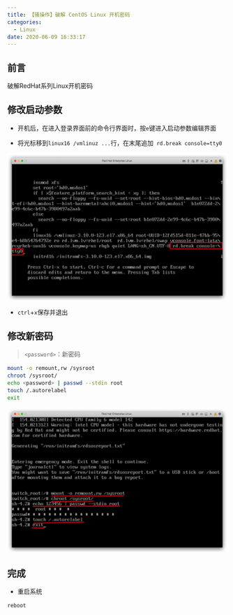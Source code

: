 ```yaml
---
title: 【骚操作】破解 CentOS Linux 开机密码
categories:
  - Linux
date: 2020-06-09 16:33:17
---
```


## 前言

破解RedHat系列Linux开机密码

<!-- more -->

## 修改启动参数

- 开机后，在进入登录界面前的命令行界面时，按`e`键进入启动参数编辑界面

- 将光标移到`linux16 /vmlinuz ...`行，在末尾追加` rd.break console=tty0`

![01.png](/images/20200609163317/01.png)

- `ctrl`+`x`保存并退出

## 修改新密码

> `<password>`：新密码

``` sh
mount -o remount,rw /sysroot
chroot /sysroot/
echo <password> | passwd --stdin root
touch /.autorelabel
exit
```

![02.png](/images/20200609163317/02.png)

## 完成

- 重启系统

``` sh
reboot
```

